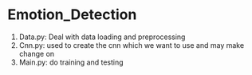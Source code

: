 # Emotion_Detection

1. Data.py: Deal with data loading and preprocessing
2. Cnn.py: used to create the cnn which we want to use and may make change on
3. Main.py: do training and testing

